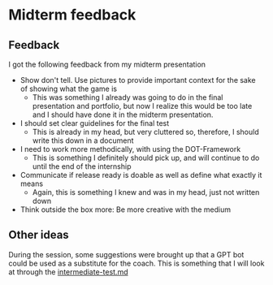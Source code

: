 # Midterm feedback

## Feedback

I got the following feedback from my midterm presentation

* Show don't tell. Use pictures to provide important context for the sake of showing what the game is
  * This was something I already was going to do in the final presentation and portfolio, but now I realize this would be too late and I should have done it in the midterm presentation.
* I should set clear guidelines for the final test
  * This is already in my head, but very cluttered so, therefore, I should write this down in a document
* I need to work more methodically, with using the DOT-Framework
  * This is something I definitely should pick up, and will continue to do until the end of the internship
* Communicate if release ready is doable as well as define what exactly it means
  * Again, this is something I knew and was in my head, just not written down
* Think outside the box more: Be more creative with the medium

## Other ideas

During the session, some suggestions were brought up that a GPT bot could be used as a substitute for the coach. This is something that I will look at through the [intermediate-test.md](../implementation-phase-improved-prototype/intermediate-test.md "mention")
